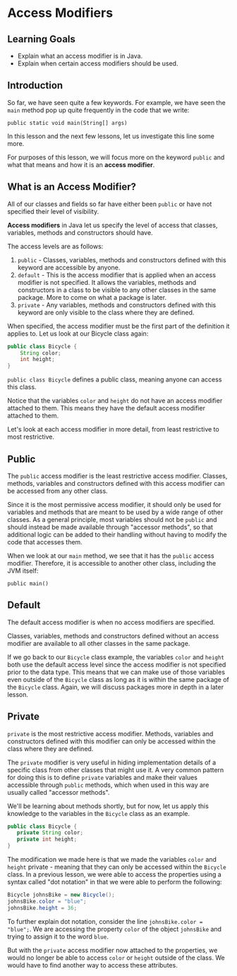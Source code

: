 # Access Modifiers

## Learning Goals

- Explain what an access modifier is in Java.
- Explain when certain access modifiers should be used.

## Introduction

So far, we have seen quite a few keywords. For example, we have seen the `main` method pop up quite
frequently in the code that we write:

`public static void main(String[] args)`

In this lesson and the next few lessons, let us investigate this line some more.

For purposes of this lesson, we will focus more on the keyword `public` and what that means and how
it is an **access modifier**.

## What is an Access Modifier?

All of our classes and fields so far have either been `public` or have not
specified their level of visibility.

**Access modifiers** in Java let us specify the level of
access that classes, variables, methods and constructors should have.

The access levels are as follows:

1. `public` - Classes, variables, methods and constructors defined with this
   keyword are accessible by anyone.
2. `default` - This is the access modifier that is applied when an access modifier is not specified.
   It allows the variables, methods and constructors in a class to be visible to
   any other classes in the same package. More to come on what a package is later.
3. `private` - Any variables, methods and constructors defined with this keyword are
   only visible to the class where they are defined.

When specified, the access modifier must be the first part of the definition it
applies to. Let us look at our Bicycle class again:

```java
public class Bicycle {
    String color;
    int height;
}
```

`public class Bicycle` defines a public class, meaning anyone can access this class.

Notice that the variables `color` and `height` do not have an access modifier attached to them.
This means they have the default access modifier attached to them.

Let's look at each access modifier in more detail, from least restrictive to
most restrictive.

## Public

The `public` access modifier is the least restrictive access modifier. Classes, methods,
variables and constructors defined with this access modifier can be accessed from any other
class.

Since it is the most permissive access modifier, it should only be used for variables
and methods that are meant to be used by a wide range of other classes. As a
general principle, most variables should not be `public` and should instead be
made available through "accessor methods", so that additional logic can be added
to their handling without having to modify the code that accesses them.

When we look at our `main` method, we see that it has the `public` access modifier.
Therefore, it is accessible to another other class, including the JVM itself:

`public main()`

## Default

The default access modifier is when no access modifiers are specified.

Classes, variables, methods and constructors defined without an access modifier are
available to all other classes in the same package.

If we go back to our `Bicycle` class example, the variables `color` and `height` both
use the default access level since the access modifier is not specified prior to the
data type. This means that we can make use of those variables even outside of the `Bicycle`
class as long as it is within the same package of the `Bicycle` class. Again, we will
discuss packages more in depth in a later lesson.

## Private

`private` is the most restrictive access modifier. Methods, variables and
constructors defined with this modifier can only be accessed within the class
where they are defined.

The `private` modifier is very useful in hiding implementation details of a
specific class from other classes that might use it. A very common pattern for
doing this is to define `private` variables and make their values accessible
through `public` methods, which when used in this way are usually called
"accessor methods".

We'll be learning about methods shortly, but for now, let us apply this knowledge to the
variables in the `Bicycle` class as an example.

```java
public class Bicycle {
   private String color;
   private int height;
}
```

The modification we made here is that we made the variables `color` and `height` private -
meaning that they can only be accessed within the `Bicycle` class. In a previous lesson, we
were able to access the properties using a syntax called "dot notation" in that we were able to
perform the following:

```java
Bicycle johnsBike = new Bicycle();
johnsBike.color = "blue";
johnsBike.height = 36;
```

To further explain dot notation, consider the line `johnsBike.color = "blue";`. We are accessing
the property `color` of the object `johnsBike` and trying to assign it to the word `blue`.

But with the `private` access modifier now attached to the properties, we would no longer be able
to access `color` or `height` outside of the class. We would have to find another way to access
these attributes.
